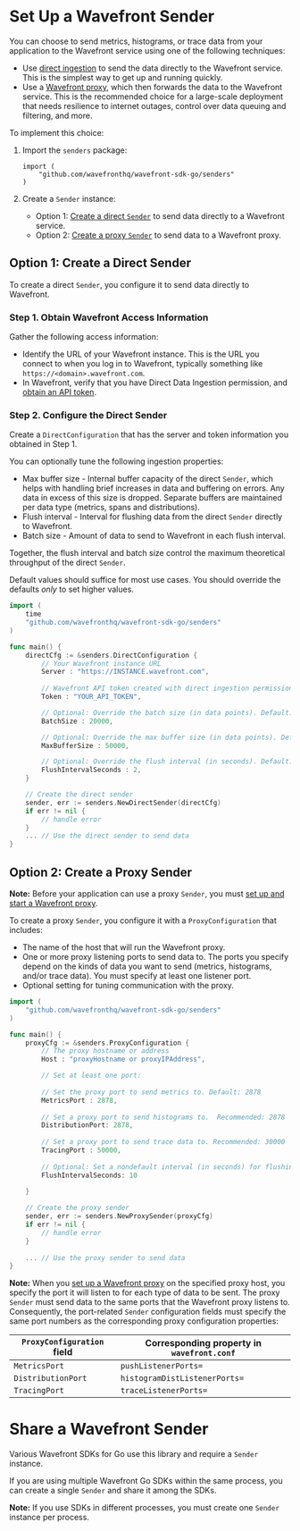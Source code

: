 # Set Up a Wavefront Sender

You can choose to send metrics, histograms, or trace data from your application to the Wavefront service using one of the following techniques:
* Use [direct ingestion](https://docs.wavefront.com/direct_ingestion.html) to send the data directly to the Wavefront service. This is the simplest way to get up and running quickly.
* Use a [Wavefront proxy](https://docs.wavefront.com/proxies.html), which then forwards the data to the Wavefront service. This is the recommended choice for a large-scale deployment that needs resilience to internet outages, control over data queuing and filtering, and more. 

To implement this choice: 

1. Import the `senders` package: 

    ```
    import (
        "github.com/wavefronthq/wavefront-sdk-go/senders"
    )
    ```
2. Create a `Sender` instance:
    * Option 1: [Create a direct `Sender`](#option-1-create-a-direct-sender) to send data directly to a Wavefront service.
    * Option 2: [Create a proxy `Sender`](#option-2-create-a-proxy-sender) to send data to a Wavefront proxy.

## Option 1: Create a Direct Sender
To create a direct `Sender`, you configure it to send data directly to Wavefront.

### Step 1. Obtain Wavefront Access Information
Gather the following access information:

* Identify the URL of your Wavefront instance. This is the URL you connect to when you log in to Wavefront, typically something like `https://<domain>.wavefront.com`.
* In Wavefront, verify that you have Direct Data Ingestion permission, and [obtain an API token](http://docs.wavefront.com/wavefront_api.html#generating-an-api-token).

### Step 2. Configure the Direct Sender
Create a `DirectConfiguration` that has the server and token information you obtained in Step 1. 

You can optionally tune the following ingestion properties:

* Max buffer size - Internal buffer capacity of the direct `Sender`, which helps with handling brief increases in data and buffering on errors. Any data in excess of this size is dropped.  Separate buffers are maintained per data type (metrics, spans and distributions).
* Flush interval - Interval for flushing data from the direct `Sender` directly to Wavefront.
* Batch size - Amount of data to send to Wavefront in each flush interval.

Together, the flush interval and batch size control the maximum theoretical throughput of the direct `Sender`. 

Default values should suffice for most use cases.
You should override the defaults _only_ to set higher values.

```go
import (
    time
    "github.com/wavefronthq/wavefront-sdk-go/senders"
)

func main() {
    directCfg := &senders.DirectConfiguration {
        // Your Wavefront instance URL
        Server : "https://INSTANCE.wavefront.com", 
        
        // Wavefront API token created with direct ingestion permission
        Token : "YOUR_API_TOKEN",

        // Optional: Override the batch size (in data points). Default: 10,000. Recommended not to exceed 40,000.
        BatchSize : 20000,

        // Optional: Override the max buffer size (in data points). Default: 50,000. Higher values could use more memory.
        MaxBufferSize : 50000,

        // Optional: Override the flush interval (in seconds). Default: 1 second
        FlushIntervalSeconds : 2,
    }

    // Create the direct sender
    sender, err := senders.NewDirectSender(directCfg)
    if err != nil {
        // handle error
    }
    ... // Use the direct sender to send data 
}
```


## Option 2: Create a Proxy Sender

**Note:** Before your application can use a proxy `Sender`, you must [set up and start a Wavefront proxy](https://github.com/wavefrontHQ/java/tree/master/proxy#set-up-a-wavefront-proxy).

To create a proxy `Sender`, you configure it with a `ProxyConfiguration` that includes:

* The name of the host that will run the Wavefront proxy.
* One or more proxy listening ports to send data to. The ports you specify depend on the kinds of data you want to send (metrics, histograms, and/or trace data). You must specify at least one listener port. 
* Optional setting for tuning communication with the proxy.

```go
import (
    "github.com/wavefronthq/wavefront-sdk-go/senders"
)

func main() {
    proxyCfg := &senders.ProxyConfiguration {
        // The proxy hostname or address
        Host : "proxyHostname or proxyIPAddress",

        // Set at least one port:
        
        // Set the proxy port to send metrics to. Default: 2878
        MetricsPort : 2878, 
        
        // Set a proxy port to send histograms to.  Recommended: 2878
        DistributionPort: 2878,
        
        // Set a proxy port to send trace data to. Recommended: 30000
        TracingPort : 50000,
        
        // Optional: Set a nondefault interval (in seconds) for flushing data from the sender to the proxy. Default: 5 seconds
        FlushIntervalSeconds: 10 
        
    }

    // Create the proxy sender
    sender, err := senders.NewProxySender(proxyCfg)
    if err != nil {
        // handle error
    }
    
    ... // Use the proxy sender to send data 
}
```

**Note:** When you [set up a Wavefront proxy](https://github.com/wavefrontHQ/java/tree/master/proxy#set-up-a-wavefront-proxy) on the specified proxy host, you specify the port it will listen to for each type of data to be sent. The proxy `Sender` must send data to the same ports that the Wavefront proxy listens to. Consequently, the port-related `Sender` configuration fields must specify the same port numbers as the corresponding proxy configuration properties: 

| `ProxyConfiguration` field | Corresponding property in `wavefront.conf` |
| ----- | -------- |
| `MetricsPort` | `pushListenerPorts=` |
| `DistributionPort` | `histogramDistListenerPorts=` |
| `TracingPort` | `traceListenerPorts=` |
 
# Share a Wavefront Sender

Various Wavefront SDKs for Go use this library and require a `Sender` instance.

If you are using multiple Wavefront Go SDKs within the same process, you can create a single `Sender` and share it among the SDKs. 
 
<!--- 
For example, the following snippet shows how to use the same `Sender` when setting up the [wavefront-opentracing-sdk-go](https://github.com/wavefrontHQ/wavefront-opentracing-sdk-go) and XXX SDKs.

```
```
--->
**Note:** If you use SDKs in different processes, you must create one `Sender` instance per process.
